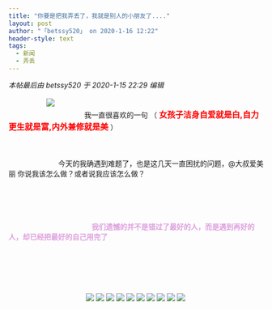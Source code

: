 ```yaml
---
title: "你要是把我弄丢了，我就是别人的小朋友了...."
layout: post
author: "「betssy520」 on 2020-1-16 12:22"
header-style: text
tags:
  - 新闻
  - 弄丢
---
```


<head></head>
<body>
 <i class="pstatus"> 本帖最后由 betssy520 于 2020-1-15 22:29 编辑 </i>
 <br> 
 <br> &nbsp; &nbsp;&nbsp; &nbsp;&nbsp; &nbsp;&nbsp; &nbsp;&nbsp; &nbsp;&nbsp; &nbsp;
 <img src="https://bbs.boniu123.cc/static/image/smiley/2jingz/21.gif" smilieid="312">&nbsp; &nbsp;&nbsp; &nbsp;&nbsp; &nbsp;&nbsp; &nbsp;&nbsp; &nbsp;&nbsp; &nbsp;&nbsp; &nbsp; 
 <br> &nbsp; &nbsp;&nbsp; &nbsp;&nbsp; &nbsp;&nbsp; &nbsp;&nbsp; &nbsp;&nbsp; &nbsp;&nbsp; &nbsp;&nbsp; &nbsp;&nbsp; &nbsp;&nbsp; &nbsp;&nbsp; &nbsp;&nbsp; &nbsp;&nbsp;&nbsp;我一直很喜欢的一句 （
 <strong><font size="3"> </font></strong>
 <font color="#ff0000"><strong><font size="3">女孩子洁身自爱就是白,自力更生就是富,内外兼修就是美</font></strong> </font>）
 <br> 
 <br> 
 <br> 
 <br> &nbsp; &nbsp;&nbsp; &nbsp;&nbsp; &nbsp;&nbsp; &nbsp;&nbsp; &nbsp;&nbsp; &nbsp;&nbsp; &nbsp;&nbsp; &nbsp; 今天的我确遇到难题了，也是这几天一直困扰的问题，@大叔爱美丽 你说我该怎么做？或者说我应该怎么做？
 <br> 
 <br> 
 <br> 
 <br> 
 <br> 
 <br> &nbsp; &nbsp;&nbsp; &nbsp;&nbsp; &nbsp;&nbsp; &nbsp;&nbsp; &nbsp;&nbsp; &nbsp;&nbsp; &nbsp;&nbsp; &nbsp;&nbsp; &nbsp;&nbsp; &nbsp;&nbsp; &nbsp;&nbsp; &nbsp;&nbsp; &nbsp; 
 <strong><font color="#dda0dd">&nbsp;&nbsp;我们遗憾的并不是错过了最好的人，而是遇到再好的人，却已经把最好的自己用完了</font></strong>
 <br> 
 <strong><font color="#dda0dd"><br> </font></strong>
 <br> 
 <strong><font color="#dda0dd"><br> </font></strong>
 <br> 
 <strong><font color="#dda0dd"><br> </font></strong>
 <br> 
 <strong><font color="#dda0dd">&nbsp; &nbsp;&nbsp; &nbsp;&nbsp; &nbsp;&nbsp; &nbsp;&nbsp; &nbsp;&nbsp; &nbsp;&nbsp; &nbsp;&nbsp; &nbsp;&nbsp; &nbsp;&nbsp; &nbsp;&nbsp; &nbsp;&nbsp; &nbsp;&nbsp; &nbsp;&nbsp; &nbsp;&nbsp; &nbsp;</font></strong>
 <img src="https://bbs.boniu123.cc/static/image/smiley/4yangcong/23.gif" smilieid="476">
 <img src="https://bbs.boniu123.cc/static/image/smiley/4yangcong/23.gif" smilieid="476">
 <img src="https://bbs.boniu123.cc/static/image/smiley/4yangcong/23.gif" smilieid="476">
 <img src="https://bbs.boniu123.cc/static/image/smiley/4yangcong/23.gif" smilieid="476">
 <img src="https://bbs.boniu123.cc/static/image/smiley/4yangcong/23.gif" smilieid="476">
 <img src="https://bbs.boniu123.cc/static/image/smiley/4yangcong/23.gif" smilieid="476">
 <img src="https://bbs.boniu123.cc/static/image/smiley/4yangcong/23.gif" smilieid="476">
 <img src="https://bbs.boniu123.cc/static/image/smiley/4yangcong/23.gif" smilieid="476">
 <img src="https://bbs.boniu123.cc/static/image/smiley/4yangcong/23.gif" smilieid="476">
 <img src="https://bbs.boniu123.cc/static/image/smiley/4yangcong/23.gif" smilieid="476">
 <strong><font color="#dda0dd"><br> </font></strong>
 <br> 
 <strong><font color="#dda0dd">&nbsp; &nbsp;&nbsp; &nbsp;&nbsp; &nbsp;&nbsp; &nbsp;&nbsp; &nbsp;&nbsp; &nbsp;&nbsp; &nbsp;&nbsp; &nbsp;&nbsp; &nbsp;&nbsp; &nbsp;&nbsp; &nbsp;&nbsp; &nbsp;&nbsp; &nbsp;&nbsp; &nbsp;&nbsp; &nbsp;&nbsp; &nbsp;&nbsp; &nbsp;&nbsp; &nbsp;&nbsp; &nbsp; </font></strong>
 <br> 
 <br> 
 <br> 
 <br> 
 <br> &nbsp; &nbsp;&nbsp; &nbsp;&nbsp; &nbsp;&nbsp; &nbsp;&nbsp; &nbsp;&nbsp; &nbsp;&nbsp; &nbsp;&nbsp; &nbsp;&nbsp; &nbsp;&nbsp; &nbsp;&nbsp; &nbsp;&nbsp; &nbsp;&nbsp; &nbsp;&nbsp; &nbsp;&nbsp; &nbsp;&nbsp; &nbsp;&nbsp; &nbsp;&nbsp; &nbsp;&nbsp; &nbsp;&nbsp; &nbsp;&nbsp;&nbsp;
 <br>
</body>


